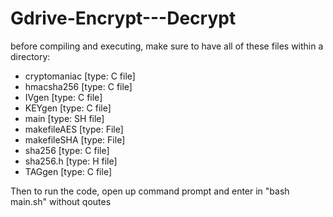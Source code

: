 # Gdrive-Encrypt---Decrypt

before compiling and executing, make sure to have all of these files within a directory:
  - cryptomaniac [type: C file]
  - hmacsha256 [type: C file]
  - IVgen [type: C file]
  - KEYgen [type: C file]
  - main [type: SH file]
  - makefileAES [type: File]
  - makefileSHA [type: File]
  - sha256 [type: C file]
  - sha256.h [type: H file]
  - TAGgen [type: C file]
  
Then to run the code, open up command prompt and enter in "bash main.sh" without qoutes  
